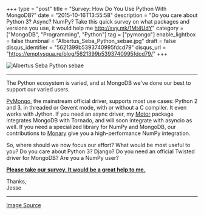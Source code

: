 +++
type = "post"
title = "Survey: How Do You Use Python With MongoDB?"
date = "2015-10-16T13:55:58"
description = "Do you care about Python 3? Async? NumPy? Take this quick survey on what packages and versions you use, it would help me http://svy.mk/1Mt4UdY"
category = ["MongoDB", "Programming", "Python"]
tag = ["pymongo"]
enable_lightbox = false
thumbnail = "Albertus_Seba_Python_sebae.jpg"
draft = false
disqus_identifier = "5621399b5393740995fdcd79"
disqus_url = "https://emptysqua.re/blog/5621399b5393740995fdcd79/"
+++

<p><img style="display:block; margin-left:auto; margin-right:auto;" src="Albertus_Seba_Python_sebae.jpg" alt="Albertus Seba Python sebae" title="Albertus Seba Python sebae" /></p>
<hr />
<p>The Python ecosystem is varied, and at MongoDB we've done our best to support our varied users.</p>
<p><a href="https://pymongo.readthedocs.io/en/stable/">PyMongo</a>, the mainstream official driver, supports most use cases: Python 2 and 3, in threaded or Gevent mode, with or without a C compiler. It even works with Jython. If you need an async driver, my <a href="https://motor.readthedocs.org/">Motor</a> package integrates MongoDB with Tornado, and will soon integrate with asyncio as well. If you need a specialized library for NumPy and MongoDB, our contributions to <a href="https://monary.readthedocs.org/">Monary</a> give you a high-performance NumPy integration.</p>
<p>So, where should we now focus our effort? What would be most useful to you? Do you care about Python 3? Django? Do you need an official Twisted driver for MongoDB? Are you a NumPy user?</p>
<p><strong><a href="http://svy.mk/1Mt4UdY">Please take our survey. It would be a great help to me.</a></strong></p>
<p>Thanks,<br />
Jesse</p>
<hr />
<p><span style="color:gray"><a href="https://commons.wikimedia.org/wiki/File:Albertus_Seba_Python_sebae.jpg">Image Source</a></span></p>
